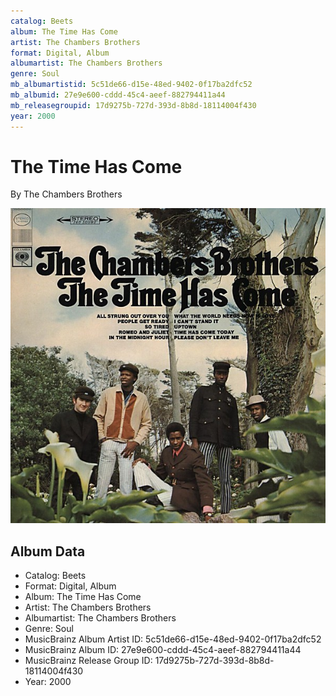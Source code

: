 ```yaml
---
catalog: Beets
album: The Time Has Come
artist: The Chambers Brothers
format: Digital, Album
albumartist: The Chambers Brothers
genre: Soul
mb_albumartistid: 5c51de66-d15e-48ed-9402-0f17ba2dfc52
mb_albumid: 27e9e600-cddd-45c4-aeef-882794411a44
mb_releasegroupid: 17d9275b-727d-393d-8b8d-18114004f430
year: 2000
---
```


# The Time Has Come

By The Chambers Brothers

![](../../assets/beetscovers/The_Chambers_Brothers-The_Time_Has_Come.jpg)

## Album Data

- Catalog: Beets
- Format: Digital, Album
- Album: The Time Has Come
- Artist: The Chambers Brothers
- Albumartist: The Chambers Brothers
- Genre: Soul
- MusicBrainz Album Artist ID: 5c51de66-d15e-48ed-9402-0f17ba2dfc52
- MusicBrainz Album ID: 27e9e600-cddd-45c4-aeef-882794411a44
- MusicBrainz Release Group ID: 17d9275b-727d-393d-8b8d-18114004f430
- Year: 2000

